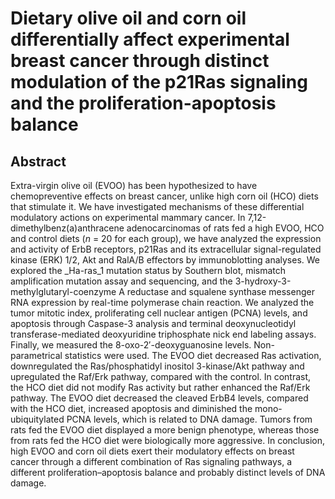 # Dietary olive oil and corn oil differentially affect experimental breast cancer through distinct modulation of the p21Ras signaling and the proliferation-apoptosis balance

## Abstract

Extra-virgin olive oil (EVOO) has been hypothesized to have chemopreventive effects on breast cancer, unlike high corn oil (HCO) diets that stimulate it. We have investigated mechanisms of these differential modulatory actions on experimental mammary cancer. In 7,12-dimethylbenz(a)anthracene adenocarcinomas of rats fed a high EVOO, HCO and control diets (_n_ = 20 for each group), we have analyzed the expression and activity of ErbB receptors, p21Ras and its extracellular signal-regulated kinase (ERK) 1/2, Akt and RalA/B effectors by immunoblotting analyses. We explored the _Ha-ras_1 mutation status by Southern blot, mismatch amplification mutation assay and sequencing, and the 3-hydroxy-3-methylglutaryl-coenzyme A reductase and squalene synthase messenger RNA expression by real-time polymerase chain reaction. We analyzed the tumor mitotic index, proliferating cell nuclear antigen (PCNA) levels, and apoptosis through Caspase-3 analysis and terminal deoxynucleotidyl transferase-mediated deoxyuridine triphosphate nick end labeling assays. Finally, we measured the 8-oxo-2′-deoxyguanosine levels. Non-parametrical statistics were used. The EVOO diet decreased Ras activation, downregulated the Ras/phosphatidyl inositol 3-kinase/Akt pathway and upregulated the Raf/Erk pathway, compared with the control. In contrast, the HCO diet did not modify Ras activity but rather enhanced the Raf/Erk pathway. The EVOO diet decreased the cleaved ErbB4 levels, compared with the HCO diet, increased apoptosis and diminished the mono-ubiquitylated PCNA levels, which is related to DNA damage. Tumors from rats fed the EVOO diet displayed a more benign phenotype, whereas those from rats fed the HCO diet were biologically more aggressive. In conclusion, high EVOO and corn oil diets exert their modulatory effects on breast cancer through a different combination of Ras signaling pathways, a different proliferation–apoptosis balance and probably distinct levels of DNA damage. 